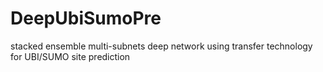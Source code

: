 # DeepUbiSumoPre
stacked ensemble multi-subnets deep network using transfer technology for UBI/SUMO site prediction
